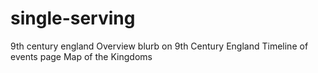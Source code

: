 # single-serving
9th century england
Overview blurb on 9th Century England
Timeline of events page
Map of the Kingdoms
